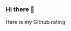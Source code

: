 ### Hi there 👋
Here is my Github rating

<!-- 
[![My's GitHub stats](https://github-readme-stats.vercel.app/api?username=mdrmuhaimin)](https://github.com/anuraghazra/github-readme-stats)
-->
<!--
**mdrmuhaimin/mdrmuhaimin** is a ✨ _special_ ✨ repository because its `README.md` (this file) appears on your GitHub profile.

Here are some ideas to get you started:

- 🔭 I’m currently working on ...
- 🌱 I’m currently learning ...
- 👯 I’m looking to collaborate on ...
- 🤔 I’m looking for help with ...
- 💬 Ask me about ...
- 📫 How to reach me: ...
- 😄 Pronouns: ...
- ⚡ Fun fact: ...
-->
